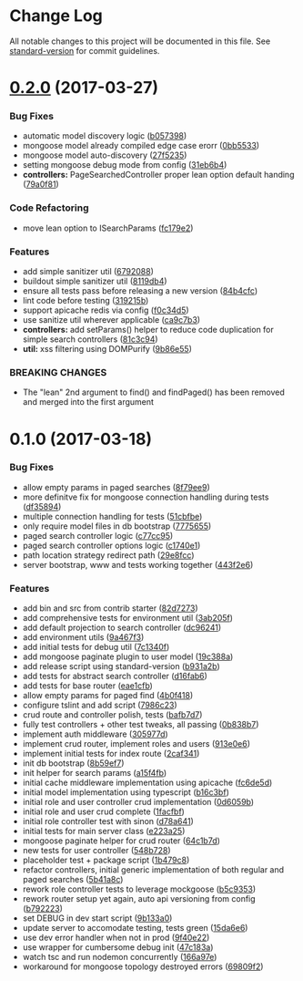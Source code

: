 # Change Log

All notable changes to this project will be documented in this file. See [standard-version](https://github.com/conventional-changelog/standard-version) for commit guidelines.

<a name="0.2.0"></a>
# [0.2.0](https://bitbucket.org/alexweber/gizmo-express/compare/v0.1.0...v0.2.0) (2017-03-27)


### Bug Fixes

* automatic model discovery logic ([b057398](https://bitbucket.org/alexweber/gizmo-express/commits/b057398))
* mongoose model already compiled edge case erorr ([0bb5533](https://bitbucket.org/alexweber/gizmo-express/commits/0bb5533))
* mongoose model auto-discovery ([27f5235](https://bitbucket.org/alexweber/gizmo-express/commits/27f5235))
* setting mongoose debug mode from config ([31eb6b4](https://bitbucket.org/alexweber/gizmo-express/commits/31eb6b4))
* **controllers:** PageSearchedController proper lean option default handing ([79a0f81](https://bitbucket.org/alexweber/gizmo-express/commits/79a0f81))


### Code Refactoring

* move lean option to ISearchParams ([fc179e2](https://bitbucket.org/alexweber/gizmo-express/commits/fc179e2))


### Features

* add simple sanitizer util ([6792088](https://bitbucket.org/alexweber/gizmo-express/commits/6792088))
* buildout simple sanitizer util ([8119db4](https://bitbucket.org/alexweber/gizmo-express/commits/8119db4))
* ensure all tests pass before releasing a new version ([84b4cfc](https://bitbucket.org/alexweber/gizmo-express/commits/84b4cfc))
* lint code before testing ([319215b](https://bitbucket.org/alexweber/gizmo-express/commits/319215b))
* support apicache redis via config ([f0c34d5](https://bitbucket.org/alexweber/gizmo-express/commits/f0c34d5))
* use sanitize util wherever applicable ([ca9c7b3](https://bitbucket.org/alexweber/gizmo-express/commits/ca9c7b3))
* **controllers:** add setParams() helper to reduce code duplication for simple search controllers ([81c3c94](https://bitbucket.org/alexweber/gizmo-express/commits/81c3c94))
* **util:** xss filtering using DOMPurify ([9b86e55](https://bitbucket.org/alexweber/gizmo-express/commits/9b86e55))


### BREAKING CHANGES

* The "lean" 2nd argument to find() and findPaged() has been removed and merged into the first argument



<a name="0.1.0"></a>
# 0.1.0 (2017-03-18)


### Bug Fixes

* allow empty params in paged searches ([8f79ee9](https://bitbucket.org/alexweber/gizmo-express/commit/8f79ee9))
* more definitve fix for mongoose connection handling during tests ([df35894](https://bitbucket.org/alexweber/gizmo-express/commit/df35894))
* multiple connection handling for tests ([51cbfbe](https://bitbucket.org/alexweber/gizmo-express/commit/51cbfbe))
* only require model files in db bootstrap ([7775655](https://bitbucket.org/alexweber/gizmo-express/commit/7775655))
* paged search controller logic ([c77cc95](https://bitbucket.org/alexweber/gizmo-express/commit/c77cc95))
* paged search controller options logic ([c1740e1](https://bitbucket.org/alexweber/gizmo-express/commit/c1740e1))
* path location strategy redirect path ([29e8fcc](https://bitbucket.org/alexweber/gizmo-express/commit/29e8fcc))
* server bootstrap, www and tests working together ([443f2e6](https://bitbucket.org/alexweber/gizmo-express/commit/443f2e6))


### Features

* add bin and src from contrib starter ([82d7273](https://bitbucket.org/alexweber/gizmo-express/commit/82d7273))
* add comprehensive tests for environment util ([3ab205f](https://bitbucket.org/alexweber/gizmo-express/commit/3ab205f))
* add default projection to search controller ([dc96241](https://bitbucket.org/alexweber/gizmo-express/commit/dc96241))
* add environment utils ([9a467f3](https://bitbucket.org/alexweber/gizmo-express/commit/9a467f3))
* add initial tests for debug util ([7c1340f](https://bitbucket.org/alexweber/gizmo-express/commit/7c1340f))
* add mongoose paginate plugin to user model ([19c388a](https://bitbucket.org/alexweber/gizmo-express/commit/19c388a))
* add release script using standard-version ([b931a2b](https://bitbucket.org/alexweber/gizmo-express/commit/b931a2b))
* add tests for abstract search controller ([d16fab6](https://bitbucket.org/alexweber/gizmo-express/commit/d16fab6))
* add tests for base router ([eae1cfb](https://bitbucket.org/alexweber/gizmo-express/commit/eae1cfb))
* allow empty params for paged find ([4b0f418](https://bitbucket.org/alexweber/gizmo-express/commit/4b0f418))
* configure tslint and add script ([7986c23](https://bitbucket.org/alexweber/gizmo-express/commit/7986c23))
* crud route and controller polish, tests ([bafb7d7](https://bitbucket.org/alexweber/gizmo-express/commit/bafb7d7))
* fully test controllers + other test tweaks, all passing ([0b838b7](https://bitbucket.org/alexweber/gizmo-express/commit/0b838b7))
* implement auth middleware ([305977d](https://bitbucket.org/alexweber/gizmo-express/commit/305977d))
* implement crud router, implement roles and users ([913e0e6](https://bitbucket.org/alexweber/gizmo-express/commit/913e0e6))
* implement initial tests for index route ([2caf341](https://bitbucket.org/alexweber/gizmo-express/commit/2caf341))
* init db bootstrap ([8b59ef7](https://bitbucket.org/alexweber/gizmo-express/commit/8b59ef7))
* init helper for search params ([a15f4fb](https://bitbucket.org/alexweber/gizmo-express/commit/a15f4fb))
* initial cache middleware implementation using apicache ([fc6de5d](https://bitbucket.org/alexweber/gizmo-express/commit/fc6de5d))
* initial model implementation using typescript ([b16c3bf](https://bitbucket.org/alexweber/gizmo-express/commit/b16c3bf))
* initial role and user controller crud implementation ([0d6059b](https://bitbucket.org/alexweber/gizmo-express/commit/0d6059b))
* initial role and user crud complete ([1facfbf](https://bitbucket.org/alexweber/gizmo-express/commit/1facfbf))
* initial role controller test with sinon ([d78a641](https://bitbucket.org/alexweber/gizmo-express/commit/d78a641))
* initial tests for main server class ([e223a25](https://bitbucket.org/alexweber/gizmo-express/commit/e223a25))
* mongoose paginate helper for crud router ([64c1b7d](https://bitbucket.org/alexweber/gizmo-express/commit/64c1b7d))
* new tests for user controller ([548b728](https://bitbucket.org/alexweber/gizmo-express/commit/548b728))
* placeholder test + package script ([1b479c8](https://bitbucket.org/alexweber/gizmo-express/commit/1b479c8))
* refactor controllers, initial generic implementation of both regular and paged searches ([5b41a8c](https://bitbucket.org/alexweber/gizmo-express/commit/5b41a8c))
* rework role controller tests to leverage mockgoose ([b5c9353](https://bitbucket.org/alexweber/gizmo-express/commit/b5c9353))
* rework router setup yet again, auto api versioning from config ([b792223](https://bitbucket.org/alexweber/gizmo-express/commit/b792223))
* set DEBUG in dev start script ([9b133a0](https://bitbucket.org/alexweber/gizmo-express/commit/9b133a0))
* update server to accomodate testing, tests green ([15da6e6](https://bitbucket.org/alexweber/gizmo-express/commit/15da6e6))
* use dev error handler when not in prod ([9f40e22](https://bitbucket.org/alexweber/gizmo-express/commit/9f40e22))
* use wrapper for cumbersome debug init ([47c183a](https://bitbucket.org/alexweber/gizmo-express/commit/47c183a))
* watch tsc and run nodemon concurrently ([166a97e](https://bitbucket.org/alexweber/gizmo-express/commit/166a97e))
* workaround for mongoose topology destroyed errors ([69809f2](https://bitbucket.org/alexweber/gizmo-express/commit/69809f2))
